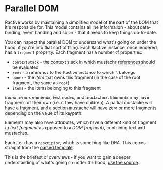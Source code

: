 # Parallel DOM

Ractive works by maintaining a simplified model of the part of the DOM that it's responsible for. This model contains all the information - about data-binding, event handling and so on - that it needs to keep things up-to-date.

You can inspect the parallel DOM to understand what's going on under the hood, if you're into that sort of thing. Each Ractive instance, once rendered, has a `fragment` property. Each fragment has a number of properties:

* `contextStack` - the context stack in which mustache [references](references.md) should be evaluated
* `root` - a reference to the Ractive instance to which it belongs
* `owner` - the *item* that owns this fragment (in the case of the root fragment, the same as `root`)
* `items` - the items belonging to this fragment

*Items* means elements, text nodes, and mustaches. Elements may have fragments of their own (i.e. if they have children). A partial mustache will have a fragment, and a section mustache will have zero or more fragments depending on the value of its keypath.

Elements may also have attributes, which have a different kind of fragment (a *text fragment* as opposed to a *DOM fragment*), containing text and mustaches.

Each item has a `descriptor`, which is something like DNA. This comes straight from the [parsed template](ractive-parse.md).

This is the briefest of overviews - if you want to gain a deeper understanding of what's going on under the hood, [use the source](https://github.com/RactiveJS/Ractive/tree/master/src).
